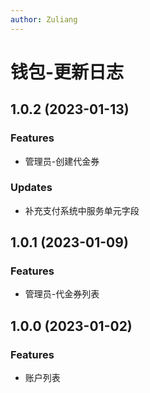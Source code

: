 ```yaml
---
author: Zuliang
---
```


# 钱包-更新日志


## 1.0.2 (2023-01-13)

### Features
* 管理员-创建代金券

### Updates
* 补充支付系统中服务单元字段


## 1.0.1 (2023-01-09)
### Features
* 管理员-代金券列表


## 1.0.0 (2023-01-02)
### Features
* 账户列表

